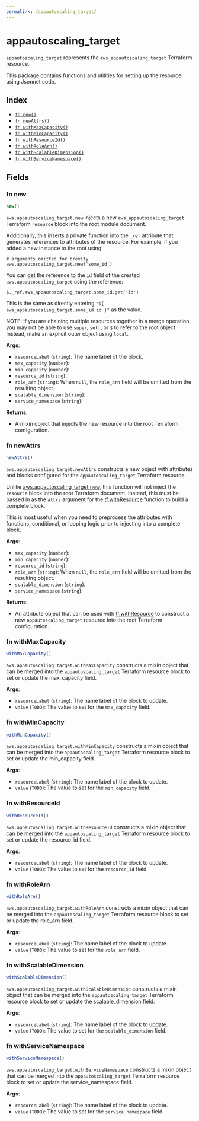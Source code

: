 ```yaml
---
permalink: /appautoscaling_target/
---
```


# appautoscaling_target

`appautoscaling_target` represents the `aws_appautoscaling_target` Terraform resource.



This package contains functions and utilities for setting up the resource using Jsonnet code.


## Index

* [`fn new()`](#fn-new)
* [`fn newAttrs()`](#fn-newattrs)
* [`fn withMaxCapacity()`](#fn-withmaxcapacity)
* [`fn withMinCapacity()`](#fn-withmincapacity)
* [`fn withResourceId()`](#fn-withresourceid)
* [`fn withRoleArn()`](#fn-withrolearn)
* [`fn withScalableDimension()`](#fn-withscalabledimension)
* [`fn withServiceNamespace()`](#fn-withservicenamespace)

## Fields

### fn new

```ts
new()
```


`aws.appautoscaling_target.new` injects a new `aws_appautoscaling_target` Terraform `resource`
block into the root module document.

Additionally, this inserts a private function into the `_ref` attribute that generates references to attributes of the
resource. For example, if you added a new instance to the root using:

    # arguments omitted for brevity
    aws.appautoscaling_target.new('some_id')

You can get the reference to the `id` field of the created `aws.appautoscaling_target` using the reference:

    $._ref.aws_appautoscaling_target.some_id.get('id')

This is the same as directly entering `"${ aws_appautoscaling_target.some_id.id }"` as the value.

NOTE: if you are chaining multiple resources together in a merge operation, you may not be able to use `super`, `self`,
or `$` to refer to the root object. Instead, make an explicit outer object using `local`.

**Args**:
  - `resourceLabel` (`string`): The name label of the block.
  - `max_capacity` (`number`): 
  - `min_capacity` (`number`): 
  - `resource_id` (`string`): 
  - `role_arn` (`string`):  When `null`, the `role_arn` field will be omitted from the resulting object.
  - `scalable_dimension` (`string`): 
  - `service_namespace` (`string`): 

**Returns**:
- A mixin object that injects the new resource into the root Terraform configuration.


### fn newAttrs

```ts
newAttrs()
```


`aws.appautoscaling_target.newAttrs` constructs a new object with attributes and blocks configured for the `appautoscaling_target`
Terraform resource.

Unlike [aws.appautoscaling_target.new](#fn-appautoscalingtargetnew), this function will not inject the `resource`
block into the root Terraform document. Instead, this must be passed in as the `attrs` argument for the
[tf.withResource](https://github.com/tf-libsonnet/core/tree/main/docs#fn-withresource) function to build a complete block.

This is most useful when you need to preprocess the attributes with functions, conditional, or looping logic prior to
injecting into a complete block.

**Args**:
  - `max_capacity` (`number`): 
  - `min_capacity` (`number`): 
  - `resource_id` (`string`): 
  - `role_arn` (`string`):  When `null`, the `role_arn` field will be omitted from the resulting object.
  - `scalable_dimension` (`string`): 
  - `service_namespace` (`string`): 

**Returns**:
  - An attribute object that can be used with [tf.withResource](https://github.com/tf-libsonnet/core/tree/main/docs#fn-withresource) to construct a new `appautoscaling_target` resource into the root Terraform configuration.


### fn withMaxCapacity

```ts
withMaxCapacity()
```

`aws.appautoscaling_target.withMaxCapacity` constructs a mixin object that can be merged into the `appautoscaling_target`
Terraform resource block to set or update the max_capacity field.



**Args**:
  - `resourceLabel` (`string`): The name label of the block to update.
  - `value` (`TODO`): The value to set for the `max_capacity` field.


### fn withMinCapacity

```ts
withMinCapacity()
```

`aws.appautoscaling_target.withMinCapacity` constructs a mixin object that can be merged into the `appautoscaling_target`
Terraform resource block to set or update the min_capacity field.



**Args**:
  - `resourceLabel` (`string`): The name label of the block to update.
  - `value` (`TODO`): The value to set for the `min_capacity` field.


### fn withResourceId

```ts
withResourceId()
```

`aws.appautoscaling_target.withResourceId` constructs a mixin object that can be merged into the `appautoscaling_target`
Terraform resource block to set or update the resource_id field.



**Args**:
  - `resourceLabel` (`string`): The name label of the block to update.
  - `value` (`TODO`): The value to set for the `resource_id` field.


### fn withRoleArn

```ts
withRoleArn()
```

`aws.appautoscaling_target.withRoleArn` constructs a mixin object that can be merged into the `appautoscaling_target`
Terraform resource block to set or update the role_arn field.



**Args**:
  - `resourceLabel` (`string`): The name label of the block to update.
  - `value` (`TODO`): The value to set for the `role_arn` field.


### fn withScalableDimension

```ts
withScalableDimension()
```

`aws.appautoscaling_target.withScalableDimension` constructs a mixin object that can be merged into the `appautoscaling_target`
Terraform resource block to set or update the scalable_dimension field.



**Args**:
  - `resourceLabel` (`string`): The name label of the block to update.
  - `value` (`TODO`): The value to set for the `scalable_dimension` field.


### fn withServiceNamespace

```ts
withServiceNamespace()
```

`aws.appautoscaling_target.withServiceNamespace` constructs a mixin object that can be merged into the `appautoscaling_target`
Terraform resource block to set or update the service_namespace field.



**Args**:
  - `resourceLabel` (`string`): The name label of the block to update.
  - `value` (`TODO`): The value to set for the `service_namespace` field.
